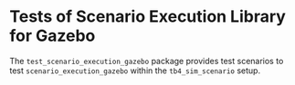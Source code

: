 # Tests of Scenario Execution Library for Gazebo

The `test_scenario_execution_gazebo` package provides test scenarios to test `scenario_execution_gazebo` within the `tb4_sim_scenario` setup.
